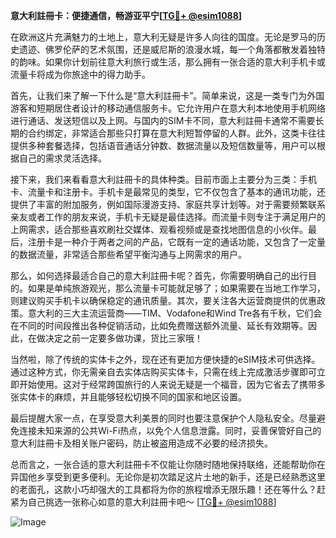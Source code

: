 **意大利註冊卡：便捷通信，畅游亚平宁[[TG💪+ @esim1088](https://t.me/s/esim1088)]**

在欧洲这片充满魅力的土地上，意大利无疑是许多人向往的国度。无论是罗马的历史遗迹、佛罗伦萨的艺术氛围，还是威尼斯的浪漫水城，每一个角落都散发着独特的韵味。如果你计划前往意大利旅行或生活，那么拥有一张合适的意大利手机卡或流量卡将成为你旅途中的得力助手。

首先，让我们来了解一下什么是“意大利註冊卡”。简单来说，这是一类专门为外国游客和短期居住者设计的移动通信服务卡。它允许用户在意大利本地使用手机网络进行通话、发送短信以及上网。与国内的SIM卡不同，意大利註冊卡通常不需要长期的合约绑定，非常适合那些只打算在意大利短暂停留的人群。此外，这类卡往往提供多种套餐选择，包括语音通话分钟数、数据流量以及短信数量等，用户可以根据自己的需求灵活选择。

接下来，我们来看看意大利註冊卡的具体种类。目前市面上主要分为三类：手机卡、流量卡和注册卡。手机卡是最常见的类型，它不仅包含了基本的通讯功能，还提供了丰富的附加服务，例如国际漫游支持、家庭共享计划等。对于需要频繁联系亲友或者工作的朋友来说，手机卡无疑是最佳选择。而流量卡则专注于满足用户的上网需求，适合那些喜欢刷社交媒体、观看视频或是查找地图信息的小伙伴。最后，注册卡是一种介于两者之间的产品，它既有一定的通话功能，又包含了一定量的数据流量，非常适合那些希望平衡沟通与上网需求的用户。

那么，如何选择最适合自己的意大利註冊卡呢？首先，你需要明确自己的出行目的。如果是单纯旅游观光，那么流量卡可能就足够了；如果需要在当地工作学习，则建议购买手机卡以确保稳定的通讯质量。其次，要关注各大运营商提供的优惠政策。意大利的三大主流运营商——TIM、Vodafone和Wind Tre各有千秋，它们会在不同的时间段推出各种促销活动，比如免费赠送额外流量、延长有效期等。因此，在做决定之前一定要多做功课，货比三家哦！

当然啦，除了传统的实体卡之外，现在还有更加方便快捷的eSIM技术可供选择。通过这种方式，你无需亲自去实体店购买实体卡，只需在线上完成激活步骤即可立即开始使用。这对于经常跨国旅行的人来说无疑是一个福音，因为它省去了携带多张实体卡的麻烦，并且能够轻松切换不同的国家和地区设置。

最后提醒大家一点，在享受意大利美景的同时也要注意保护个人隐私安全。尽量避免连接未知来源的公共Wi-Fi热点，以免个人信息泄露。同时，妥善保管好自己的意大利註冊卡及相关账户密码，防止被盗用造成不必要的经济损失。

总而言之，一张合适的意大利註冊卡不仅能让你随时随地保持联络，还能帮助你在异国他乡享受到更多便利。无论你是初次踏足这片土地的新手，还是已经熟悉这里的老面孔，这款小巧却强大的工具都将为你的旅程增添无限乐趣！还在等什么？赶紧为自己挑选一张称心如意的意大利註冊卡吧～ [[TG💪+ @esim1088](https://t.me/s/esim1088)]  

![Image](https://i.postimg.cc/4NQfJmqS/Snipaste-2025-05-13-00-14-12.png)
